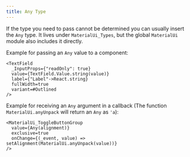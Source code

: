 ```yaml
---
title: Any Type
---
```


If the type you need to pass cannot be determined you can usually insert the
`Any` type. It lives under `MaterialUi_Types`, but the global `MaterialUi`
module also includes it directly.

Example for passing an `Any` value to a component:

```reason
<TextField
  _InputProps={"readOnly": true}
  value={TextField.Value.string(value)}
  label={"Label"->React.string}
  fullWidth=true
  variant=#Outlined
/>
```

Example for receiving an `Any` argument in a callback (The function
`MaterialUi.anyUnpack` will return an `Any` as `'a`):

```reason
<MaterialUi_ToggleButtonGroup
  value={Any(alignment)}
  exclusive=true
  onChange={(_event, value) => setAlignment(MaterialUi.anyUnpack(value))}
/>
```
